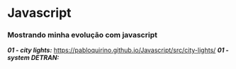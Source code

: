 # Javascript

### Mostrando minha evolução com javascript
 
_**01 - city lights:**_  https://pabloquirino.github.io/Javascript/src/city-lights/
_**01 - system DETRAN:**_
